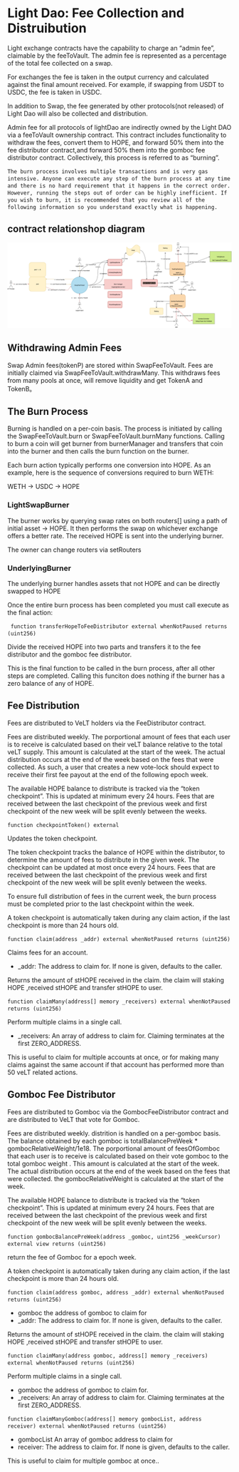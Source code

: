 # Light Dao: Fee Collection and Distruibution

Light exchange contracts have the capability to charge an “admin fee”, claimable by the feeToVault. The admin fee is represented as a percentage of the total fee collected on a swap.

For exchanges the fee is taken in the output currency and calculated against the final amount received. For example, if swapping from USDT to USDC, the fee is taken in USDC.


In addition to Swap, the fee generated by other protocols(not released) of Light Dao will also be collected and distribution. 

Admin fee for all protocols of lightDao are indirectly owned by the Light DAO via a feeToVault ownership contract. This contract includes functionality to withdraw the fees, convert them to HOPE, and forward 50% them into the fee distributor contract,and  forward 50% them into the gomboc fee distributor contract. Collectively, this process is referred to as “burning”.

```
The burn process involves multiple transactions and is very gas intensive. Anyone can execute any step of the burn process at any time and there is no hard requirement that it happens in the correct order. However, running the steps out of order can be highly inefficient. If you wish to burn, it is recommended that you review all of the following information so you understand exactly what is happening.
```

## contract relationshop diagram
![](./images/feeDistributor.png)

## Withdrawing Admin Fees

Swap Admin fees(tokenP) are stored within SwapFeeToVault.  Fees are initially claimed via SwapFeeToVault.withdrawMany. This withdraws fees from many pools at once, will remove liquidity and get TokenA and TokenB。

## The Burn Process

Burning is handled on a per-coin basis. The process is initiated by calling the SwapFeeToVault.burn or SwapFeeToVault.burnMany functions. Calling to burn a coin will get burner from burnerManager and  transfers that coin into the burner and then calls the burn function on the burner.

Each burn action typically performs one conversion into HOPE. As an example, here is the sequence of conversions required to burn WETH:
    
 WETH -> USDC -> HOPE



### LightSwapBurner

The burner works by querying swap rates on both routers[] using a path of initial asset  -> HOPE. It then performs the swap on whichever exchange offers a better rate. The received HOPE is sent into the underlying burner.

The owner can change routers via setRouters


### UnderlyingBurner

The underlying burner handles assets that not HOPE and can be directly swapped to HOPE

Once the entire burn process has been completed you must call execute as the final action:

 ```
  function transferHopeToFeeDistributor external whenNotPaused returns (uint256)
 ````

Divide the received HOPE into two parts and transfers it to the fee distributor and the gomboc fee distributor. 

This is the final function to be called in the burn process, after all other steps are completed. Calling this funciton does nothing if the burner has a zero balance of any of HOPE.


## Fee Distribution

Fees are distributed to VeLT holders via the FeeDistributor contract.

Fees are distributed weekly. The porportional amount of fees that each user is to receive is calculated based on their veLT balance relative to the total veLT supply. This amount is calculated at the start of the week. The actual distribution occurs at the end of the week based on the fees that were collected. As such, a user that creates a new vote-lock should expect to receive their first fee payout at the end of the following epoch week.


The available HOPE balance to distribute is tracked via the “token checkpoint”. This is updated at minimum every 24 hours. Fees that are received between the last checkpoint of the previous week and first checkpoint of the new week will be split evenly between the weeks.

```
function checkpointToken() external
```
Updates the token checkpoint.

The token checkpoint tracks the balance of HOPE within the distributor, to determine the amount of fees to distribute in the given week. The checkpoint can be updated at most once every 24 hours. Fees that are received between the last checkpoint of the previous week and first checkpoint of the new week will be split evenly between the weeks.

To ensure full distribution of fees in the current week, the burn process must be completed prior to the last checkpoint within the week.

A token checkpoint is automatically taken during any claim action, if the last checkpoint is more than 24 hours old.

```
function claim(address _addr) external whenNotPaused returns (uint256)
```

Claims fees for an account.
* _addr: The address to claim for. If none is given, defaults to the caller.

Returns the amount of stHOPE received in the claim. the claim will staking HOPE ,received stHOPE and transfer stHOPE to user.

```
function claimMany(address[] memory _receivers) external whenNotPaused returns (uint256)
```
Perform multiple claims in a single call.
* _receivers: An array of address to claim for. Claiming terminates at the first ZERO_ADDRESS.

This is useful to claim for multiple accounts at once, or for making many claims against the same account if that account has performed more than 50 veLT related actions.

## Gomboc Fee Distributor

Fees are distributed to Gomboc via the GombocFeeDistributor contract and are distributed to VeLT that vote for Gomboc.

Fees are distributed weekly. distrition is handled on a per-gomboc basis.
The balance obtained by each gomboc is totalBalancePreWeek * gombocRelativeWeight/1e18. The porportional amount of feesOfGomboc that each user is to receive is calculated based on their vote gomboc to the total  gomboc weight . This amount is calculated at the start of the week. The actual distribution occurs at the end of the week based on the fees that were collected. the gombocRelativeWeight is calculated at the start of the week.

The available HOPE balance to distribute is tracked via the “token checkpoint”. This is updated at minimum every 24 hours. Fees that are received between the last checkpoint of the previous week and first checkpoint of the new week will be split evenly between the weeks.

```
function gombocBalancePreWeek(address _gomboc, uint256 _weekCursor) external view returns (uint256)
```
return the fee of Gomboc for a epoch week. 

A token checkpoint is automatically taken during any claim action, if the last checkpoint is more than 24 hours old.

```
function claim(address gomboc, address _addr) external whenNotPaused returns (uint256) 
```
* gomboc the address of gomboc to claim for
* _addr: The address to claim for. If none is given, defaults to the caller.

Returns the amount of stHOPE received in the claim. the claim will staking HOPE ,received stHOPE and transfer stHOPE to user.

```
function claimMany(address gomboc, address[] memory _receivers) external whenNotPaused returns (uint256)
```
Perform multiple claims in a single call.
* gomboc the address of gomboc to claim for.
* _receivers: An array of address to claim for. Claiming terminates at the first ZERO_ADDRESS.

```
function claimManyGomboc(address[] memory gombocList, address receiver) external whenNotPaused returns (uint256)
```

* gombocList An array of gomboc address to claim for
* receiver: The address to claim for. If none is given, defaults to the caller.

This is useful to claim for multiple gomboc at once..



